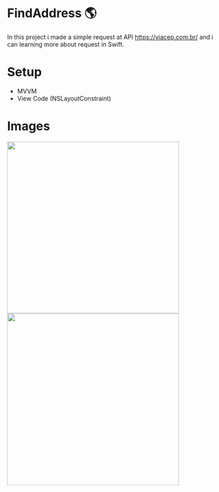 # FindAddress 🌎

In this project i made a simple request at API https://viacep.com.br/ and i can learning more about request in Swift.

# Setup

* MVVM 
* View Code (NSLayoutConstraint)

# Images
<p float="left">
<img src="https://user-images.githubusercontent.com/43152275/132071136-f033f037-c61f-4afe-b38f-3b3de6754af8.png" height="400">
<img src="https://user-images.githubusercontent.com/43152275/132071146-d158a081-2f31-4280-99fb-f4416af2f478.png" height="400">
</p>
